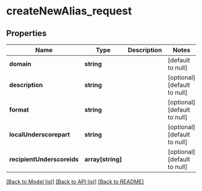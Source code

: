 # createNewAlias_request

## Properties
Name | Type | Description | Notes
------------ | ------------- | ------------- | -------------
**domain** | **string** |  | [default to null]
**description** | **string** |  | [optional] [default to null]
**format** | **string** |  | [optional] [default to null]
**localUnderscorepart** | **string** |  | [optional] [default to null]
**recipientUnderscoreids** | **array[string]** |  | [optional] [default to null]

[[Back to Model list]](../README.md#documentation-for-models) [[Back to API list]](../README.md#documentation-for-api-endpoints) [[Back to README]](../README.md)


